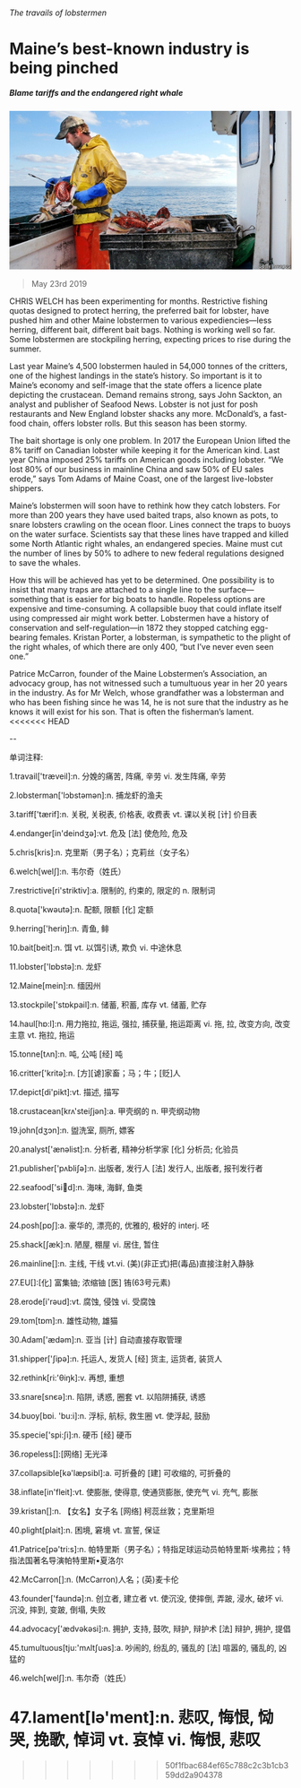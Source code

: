 ###### The travails of lobstermen

# Maine’s best-known industry is being pinched 

##### Blame tariffs and the endangered right whale 

![image](images/20190525_USP001_0.jpg) 

> May 23rd 2019 

CHRIS WELCH has been experimenting for months. Restrictive fishing quotas designed to protect herring, the preferred bait for lobster, have pushed him and other Maine lobstermen to various expediencies—less herring, different bait, different bait bags. Nothing is working well so far. Some lobstermen are stockpiling herring, expecting prices to rise during the summer. 

Last year Maine’s 4,500 lobstermen hauled in 54,000 tonnes of the critters, one of the highest landings in the state’s history. So important is it to Maine’s economy and self-image that the state offers a licence plate depicting the crustacean. Demand remains strong, says John Sackton, an analyst and publisher of Seafood News. Lobster is not just for posh restaurants and New England lobster shacks any more. McDonald’s, a fast-food chain, offers lobster rolls. But this season has been stormy. 

The bait shortage is only one problem. In 2017 the European Union lifted the 8% tariff on Canadian lobster while keeping it for the American kind. Last year China imposed 25% tariffs on American goods including lobster. “We lost 80% of our business in mainline China and saw 50% of EU sales erode,” says Tom Adams of Maine Coast, one of the largest live-lobster shippers. 

Maine’s lobstermen will soon have to rethink how they catch lobsters. For more than 200 years they have used baited traps, also known as pots, to snare lobsters crawling on the ocean floor. Lines connect the traps to buoys on the water surface. Scientists say that these lines have trapped and killed some North Atlantic right whales, an endangered species. Maine must cut the number of lines by 50% to adhere to new federal regulations designed to save the whales. 

How this will be achieved has yet to be determined. One possibility is to insist that many traps are attached to a single line to the surface—something that is easier for big boats to handle. Ropeless options are expensive and time-consuming. A collapsible buoy that could inflate itself using compressed air might work better. Lobstermen have a history of conservation and self-regulation—in 1872 they stopped catching egg-bearing females. Kristan Porter, a lobsterman, is sympathetic to the plight of the right whales, of which there are only 400, “but I’ve never even seen one.” 

Patrice McCarron, founder of the Maine Lobstermen’s Association, an advocacy group, has not witnessed such a tumultuous year in her 20 years in the industry. As for Mr Welch, whose grandfather was a lobsterman and who has been fishing since he was 14, he is not sure that the industry as he knows it will exist for his son. That is often the fisherman’s lament. 
<<<<<<< HEAD

-- 

 单词注释:

1.travail['træveil]:n. 分娩的痛苦, 阵痛, 辛劳 vi. 发生阵痛, 辛劳 

2.lobsterman['lɔbstәmәn]:n. 捕龙虾的渔夫 

3.tariff['tærif]:n. 关税, 关税表, 价格表, 收费表 vt. 课以关税 [计] 价目表 

4.endanger[in'deindʒә]:vt. 危及 [法] 使危险, 危及 

5.chris[kris]:n. 克里斯（男子名）；克莉丝（女子名） 

6.welch[welʃ]:n. 韦尔奇（姓氏） 

7.restrictive[ri'striktiv]:a. 限制的, 约束的, 限定的 n. 限制词 

8.quota['kwәutә]:n. 配额, 限额 [化] 定额 

9.herring['heriŋ]:n. 青鱼, 鲱 

10.bait[beit]:n. 饵 vt. 以饵引诱, 欺负 vi. 中途休息 

11.lobster['lɒbstә]:n. 龙虾 

12.Maine[mein]:n. 缅因州 

13.stockpile['stɒkpail]:n. 储蓄, 积蓄, 库存 vt. 储蓄, 贮存 

14.haul[hɒ:l]:n. 用力拖拉, 拖运, 强拉, 捕获量, 拖运距离 vi. 拖, 拉, 改变方向, 改变主意 vt. 拖拉, 拖运 

15.tonne[tʌn]:n. 吨, 公吨 [经] 吨 

16.critter['kritә]:n. [方][谑]家畜；马；牛；[贬]人 

17.depict[di'pikt]:vt. 描述, 描写 

18.crustacean[krʌ'steiʃjәn]:a. 甲壳纲的 n. 甲壳纲动物 

19.john[dʒɔn]:n. 盥洗室, 厕所, 嫖客 

20.analyst['ænәlist]:n. 分析者, 精神分析学家 [化] 分析员; 化验员 

21.publisher['pʌbliʃә]:n. 出版者, 发行人 [法] 发行人, 出版者, 报刊发行者 

22.seafood['si:fu:d]:n. 海味, 海鲜, 鱼类 

23.lobster['lɒbstә]:n. 龙虾 

24.posh[pɒʃ]:a. 豪华的, 漂亮的, 优雅的, 极好的 interj. 呸 

25.shack[ʃæk]:n. 陋屋, 棚屋 vi. 居住, 暂住 

26.mainline[]:n. 主线, 干线 vt.vi. (美)(非正式)把(毒品)直接注射入静脉 

27.EU[]:[化] 富集铀; 浓缩铀 [医] 铕(63号元素) 

28.erode[i'rәud]:vt. 腐蚀, 侵蚀 vi. 受腐蚀 

29.tom[tɒm]:n. 雄性动物, 雄猫 

30.Adam['ædәm]:n. 亚当 [计] 自动直接存取管理 

31.shipper['ʃipә]:n. 托运人, 发货人 [经] 货主, 运货者, 装货人 

32.rethink[ri:'θiŋk]:v. 再想, 重想 

33.snare[snєә]:n. 陷阱, 诱惑, 圈套 vt. 以陷阱捕获, 诱惑 

34.buoy[bɒi. 'bu:i]:n. 浮标, 航标, 救生圈 vt. 使浮起, 鼓励 

35.specie['spi:ʃi]:n. 硬币 [经] 硬币 

36.ropeless[]:[网络] 无光泽 

37.collapsible[kә'læpsibl]:a. 可折叠的 [建] 可收缩的, 可折叠的 

38.inflate[in'fleit]:vt. 使膨胀, 使得意, 使通货膨胀, 使充气 vi. 充气, 膨胀 

39.kristan[]:n. 【女名】女子名 [网络] 柯蕊丝敦；克里斯坦 

40.plight[plait]:n. 困境, 窘境 vt. 宣誓, 保证 

41.Patrice[pə'tri:s]:n. 帕特里斯（男子名）；特指足球运动员帕特里斯·埃弗拉；特指法国著名导演帕特里斯•夏洛尔 

42.McCarron[]:n. (McCarron)人名；(英)麦卡伦 

43.founder['faundә]:n. 创立者, 建立者 vt. 使沉没, 使摔倒, 弄跛, 浸水, 破坏 vi. 沉没, 摔到, 变跛, 倒塌, 失败 

44.advocacy['ædvәkәsi]:n. 拥护, 支持, 鼓吹, 辩护, 辩护术 [法] 辩护, 拥护, 提倡 

45.tumultuous[tju:'mʌltʃuәs]:a. 吵闹的, 纷乱的, 骚乱的 [法] 喧嚣的, 骚乱的, 凶猛的 

46.welch[welʃ]:n. 韦尔奇（姓氏） 

47.lament[lә'ment]:n. 悲叹, 悔恨, 恸哭, 挽歌, 悼词 vt. 哀悼 vi. 悔恨, 悲叹 
=======
>>>>>>> 50f1fbac684ef65c788c2c3b1cb359dd2a904378


